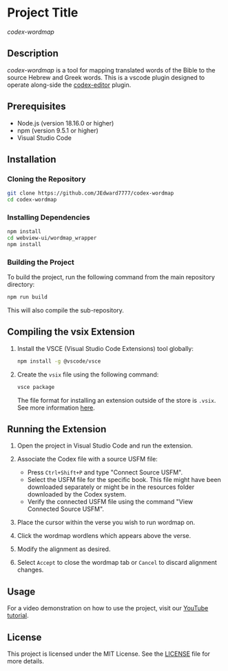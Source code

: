 # Project Title
_codex-wordmap_

## Description
_codex-wordmap_ is a tool for mapping translated words of the Bible to the source Hebrew and Greek words.  This is a vscode plugin designed to operate along-side the [codex-editor](https://github.com/genesis-ai-dev/codex-editor) plugin.

## Prerequisites
- Node.js (version 18.16.0 or higher)
- npm (version 9.5.1 or higher)
- Visual Studio Code

## Installation

### Cloning the Repository
```sh
git clone https://github.com/JEdward7777/codex-wordmap
cd codex-wordmap
```

### Installing Dependencies
```sh
npm install
cd webview-ui/wordmap_wrapper
npm install
```

### Building the Project
To build the project, run the following command from the main repository directory:
```sh
npm run build
```
This will also compile the sub-repository.

## Compiling the vsix Extension

1. Install the VSCE (Visual Studio Code Extensions) tool globally:
    ```sh
    npm install -g @vscode/vsce
    ```

2. Create the `vsix` file using the following command:
    ```sh
    vsce package
    ```
   The file format for installing an extension outside of the store is `.vsix`. See more information [here](https://code.visualstudio.com/api/working-with-extensions/publishing-extension).

## Running the Extension

1. Open the project in Visual Studio Code and run the extension.
2. Associate the Codex file with a source USFM file:
   - Press `Ctrl+Shift+P` and type "Connect Source USFM".
   - Select the USFM file for the specific book. This file might have been downloaded separately or might be in the resources folder downloaded by the Codex system.
   - Verify the connected USFM file using the command "View Connected Source USFM".

3. Place the cursor within the verse you wish to run wordmap on.
4. Click the wordmap wordlens which appears above the verse.
5. Modify the alignment as desired.
6. Select `Accept` to close the wordmap tab or `Cancel` to discard alignment changes.

## Usage

For a video demonstration on how to use the project, visit our [YouTube tutorial](https://youtu.be/jyfAQwSdZts).

## License

This project is licensed under the MIT License. See the [LICENSE](./LICENSE) file for more details.
